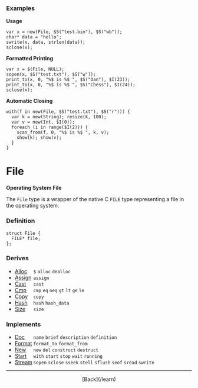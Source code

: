   <div class="row">
  <div class="col-xs-6 col-md-6">

### Examples

__Usage__

    var x = new(File, $S("test.bin"), $S("wb"));
    char* data = "hello";
    swrite(x, data, strlen(data));
    sclose(x);
    

__Formatted Printing__

    var x = $(File, NULL);
    sopen(x, $S("test.txt"), $S("w"));
    print_to(x, 0, "%$ is %$ ", $S("Dan"), $I(23));
    print_to(x, 0, "%$ is %$ ", $S("Chess"), $I(24));
    sclose(x);
    

__Automatic Closing__

    with(f in new(File, $S("test.txt"), $S("r"))) {
      var k = new(String); resize(k, 100);
      var v = new(Int, $I(0));
      foreach (i in range($I(2))) {
        scan_from(f, 0, "%$ is %$ ", k, v);
        show(k); show(v);
      }
    }
    



  </div>
  <div class="col-xs-6 col-md-6">

# File
__Operating System File__

The `File` type is a wrapper of the native C `FILE` type representing a file in the operating system.

### Definition

    struct File {
      FILE* file;
    };
    

### Derives

* <span style="width:50px; float:left;">[Alloc](/learn/alloc)</span>`$` `alloc` `dealloc` 
* <span style="width:50px; float:left;">[Assign](/learn/assign)</span>`assign` 
* <span style="width:50px; float:left;">[Cast](/learn/cast)</span>`cast` 
* <span style="width:50px; float:left;">[Cmp](/learn/cmp)</span>`cmp` `eq` `neq` `gt` `lt` `ge` `le` 
* <span style="width:50px; float:left;">[Copy](/learn/copy)</span>`copy` 
* <span style="width:50px; float:left;">[Hash](/learn/hash)</span>`hash` `hash_data` 
* <span style="width:50px; float:left;">[Size](/learn/size)</span>`size` 
### Implements

* <span style="width:50px; float:left;">[Doc](/learn/doc)</span>`name` `brief` `description` `definition` 
* <span style="width:50px; float:left;">[Format](/learn/format)</span>`format_to` `format_from` 
* <span style="width:50px; float:left;">[New](/learn/new)</span>`new` `del` `construct` `destruct` 
* <span style="width:50px; float:left;">[Start](/learn/start)</span>`with` `start` `stop` `wait` `running` 
* <span style="width:50px; float:left;">[Stream](/learn/stream)</span>`sopen` `sclose` `sseek` `stell` `sflush` `seof` `sread` `swrite` 

* * *

  <p style="text-align:center;">
[Back](/learn)
  </p>

  </div>
  </div>

